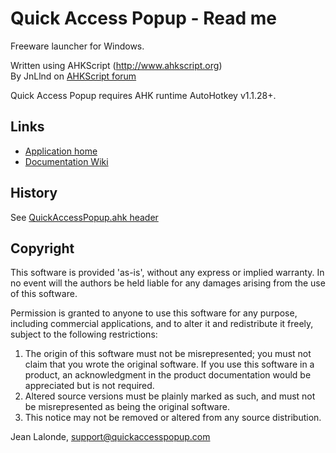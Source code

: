 # Quick Access Popup - Read me

Freeware launcher for Windows.

Written using AHKScript (http://www.ahkscript.org)  
By JnLlnd on [AHKScript forum](http://ahkscript.org/boards/memberlist.php?mode=viewprofile&u=66)

Quick Access Popup requires AHK runtime AutoHotkey v1.1.28+.

## Links

* [Application home](http://www.quickaccesspopup.com)
* [Documentation Wiki](https://github.com/JnLlnd/QuickAccessPopup/wiki)


## History

See [QuickAccessPopup.ahk header](https://github.com/JnLlnd/QuickAccessPopup/blob/master/QuickAccessPopup.ahk?raw=true)


## <a name="copyright"></a>Copyright

This software is provided 'as-is', without any express or implied warranty.  In no event will the authors be held liable for any damages arising from the use of this software.  
  
Permission is granted to anyone to use this software for any purpose, including commercial applications, and to alter it and redistribute it freely, subject to the following restrictions:  
  
1. The origin of this software must not be misrepresented; you must not claim that you wrote the original software. If you use this software in a product, an acknowledgment in the product documentation would be appreciated but is not required.  
2. Altered source versions must be plainly marked as such, and must not be misrepresented as being the original software.  
3. This notice may not be removed or altered from any source distribution.  
  
Jean Lalonde, <A HREF="mailto:support@quickaccesspopup.com">support@quickaccesspopup.com</A>



